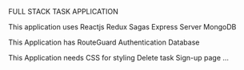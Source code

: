 FULL STACK TASK APPLICATION

This application uses 
Reactjs
Redux
Sagas
Express Server
MongoDB

This Application has
RouteGuard
Authentication
Database

This Application needs
CSS for styling
Delete task
Sign-up page
...